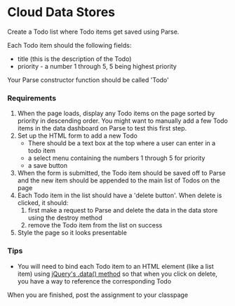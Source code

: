 Cloud Data Stores
=================

Create a Todo list where Todo items get saved using Parse.

Each Todo item should the following fields:

* title (this is the description of the Todo)
* priority - a number 1 through 5, 5 being highest priority

Your Parse constructor function should be called 'Todo'

### Requirements

1. When the page loads, display any Todo items on the page sorted by priority in descending order. You might want to manually add a few Todo items in the data dashboard on Parse to test this first step.
2. Set up the HTML form to add a new Todo
	* There should be a text box at the top where a user can enter in a todo item
	* a select menu containing the numbers 1 through 5 for priority
	* a save button
3. When the form is submitted, the Todo item should be saved off to Parse and the new item should be appended to the main list of Todos on the page
4. Each Todo item in the list should have a 'delete button'. When delete is clicked, it should:
	1. first make a request to Parse and delete the data in the data store using the destroy method
	2. remove the Todo item from the list on success
5. Style the page so it looks presentable


### Tips

* You will need to bind each Todo item to an HTML element (like a list item) using [jQuery's .data() method](http://api.jquery.com/data/) so that when you click on delete, you have a way to reference the corresponding Todo

When you are finished, post the assignment to your classpage

